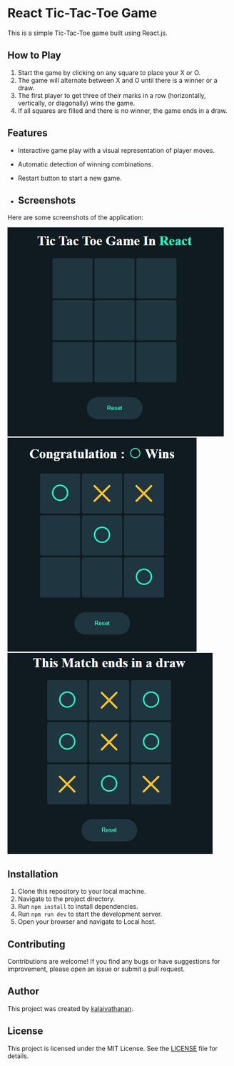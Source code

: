 # React Tic-Tac-Toe Game

This is a simple Tic-Tac-Toe game built using React.js.

## How to Play

1. Start the game by clicking on any square to place your X or O.
2. The game will alternate between X and O until there is a winner or a draw.
3. The first player to get three of their marks in a row (horizontally, vertically, or diagonally) wins the game.
4. If all squares are filled and there is no winner, the game ends in a draw.

## Features

- Interactive game play with a visual representation of player moves.
- Automatic detection of winning combinations.
- Restart button to start a new game.

- ## Screenshots

Here are some screenshots of the application:

![Screenshot 1](src/components/Assets/game.png)
![Screenshot 1](src/components/Assets/game1.png)
![Screenshot 1](src/components/Assets/game2.png)

## Installation

1. Clone this repository to your local machine.
2. Navigate to the project directory.
3. Run `npm install` to install dependencies.
4. Run `npm run dev` to start the development server.
5. Open your browser and navigate to Local host.

## Contributing

Contributions are welcome! If you find any bugs or have suggestions for improvement, please open an issue or submit a pull request. 

## Author

This project was created by [kalaivathanan](https://github.com/kalaivathanan).


## License

This project is licensed under the MIT License. See the [LICENSE](LICENSE) file for details.
